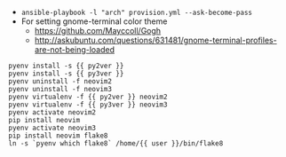 - `ansible-playbook -l "arch" provision.yml --ask-become-pass`
- For setting gnome-terminal color theme
  - https://github.com/Mayccoll/Gogh
  - http://askubuntu.com/questions/631481/gnome-terminal-profiles-are-not-being-loaded

```
pyenv install -s {{ py2ver }}
pyenv install -s {{ py3ver }}
pyenv uninstall -f neovim2
pyenv uninstall -f neovim3
pyenv virtualenv -f {{ py2ver }} neovim2
pyenv virtualenv -f {{ py3ver }} neovim3
pyenv activate neovim2
pip install neovim
pyenv activate neovim3
pip install neovim flake8
ln -s `pyenv which flake8` /home/{{ user }}/bin/flake8
```
